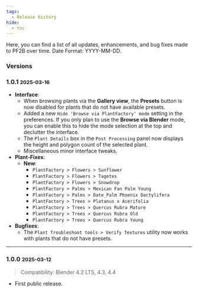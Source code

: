 ```yaml
---
tags:
  - Release history
hide:
  - toc
---
```

Here, you can find a list of all updates, enhancements, and bug fixes made to PF2B over time. Date Format: YYYY-MM-DD.


### Versions

<div class="changelog" markdown>

### 1.0.1 <small>2025-03-16</small>

- **Interface**:
    - When browsing plants via the **Gallery view**, the **Presets** button is now disabled for plants that do not have available presets.
    - Added a new `Hide 'Browse via PlantFactory' mode` setting in the preferences. If you only plan to use the **Browse via Blender** mode, you can enable this to hide the mode selection at the top and declutter the interface.
    - The `Plant Details` box in the `Post Processing` panel now displays the height and polygon count of the selected plant.
    - Miscellaneous minor interface tweaks.
- **Plant-Fixes**:
    - **New**:
        - `PlantFactory > Flowers > Sunflower`
        - `PlantFactory > Flowers > Tagetes`
        - `PlantFactory > Flowers > Snowdrop`
        - `PlantFactory > Palms > Mexican Fan Palm Young`
        - `PlantFactory > Palms > Date_Palm Phoenix Dactylifera`
        - `PlantFactory > Trees > Platanus x Acerifolia`
        - `PlantFactory > Trees > Quercus Rubra Mature`
        - `PlantFactory > Trees > Quercus Rubra Old`
        - `PlantFactory > Trees > Quercus Rubra Young`
- **Bugfixes**:
    - The `Plant Troubleshoot tools > Verify Textures` utility now works with plants that do not have presets.

---

### 1.0.0 <small>2025-03-12</small>

  > Compatibility: Blender 4.2 LTS, 4.3, 4.4

  - First public release.

</div> <!-- /Changelog -->